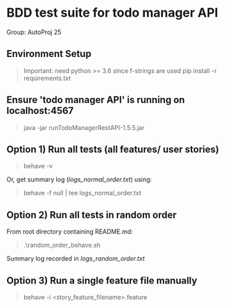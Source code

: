 # BDD test suite for todo manager API

Group: AutoProj 25

## Environment Setup
> Important: need python >= 3.6 since f-strings are used
> pip install -r requirements.txt

## Ensure 'todo manager API' is running on localhost:4567
> java -jar runTodoManagerRestAPI-1.5.5.jar

## Option 1) Run all tests (all features/ user stories)
> behave -v

Or, get summary log (*logs_normal_order.txt*) using:
> behave -f null | tee logs_normal_order.txt

## Option 2) Run all tests in random order
From root directory containing README.md: 
> .\random_order_behave.sh

Summary log recorded in *logs_random_order.txt*

## Option 3) Run a single feature file manually
> behave -i <story_feature_filename>.feature
